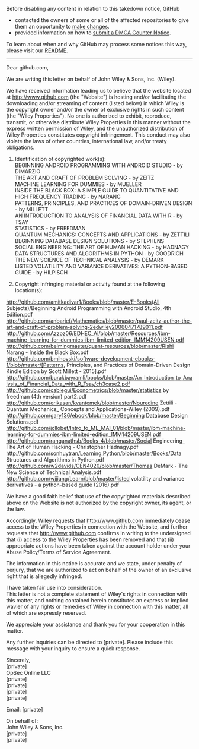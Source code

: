 Before disabling any content in relation to this takedown notice, GitHub
- contacted the owners of some or all of the affected repositories to give them an opportunity to [make changes](https://docs.github.com/en/github/site-policy/dmca-takedown-policy#a-how-does-this-actually-work).
- provided information on how to [submit a DMCA Counter Notice](https://docs.github.com/en/articles/guide-to-submitting-a-dmca-counter-notice).

To learn about when and why GitHub may process some notices this way, please visit our [README](https://github.com/github/dmca/blob/master/README.md#anatomy-of-a-takedown-notice).

---

Dear github.com,

We are writing this letter on behalf of John Wiley & Sons, Inc. (Wiley).

We have received information leading us to believe that the website located at http://www.github.com (the "Website") is hosting and/or facilitating the downloading and/or streaming of content (listed below) in which Wiley is the copyright owner and/or the owner of exclusive rights in such content (the "Wiley Properties"). No one is authorized to exhibit, reproduce, transmit, or otherwise distribute Wiley Properties in this manner without the express written permission of Wiley, and the unauthorized distribution of Wiley Properties constitutes copyright infringement. This conduct may also violate the laws of other countries, international law, and/or treaty obligations.

1. Identification of copyrighted work(s):  
BEGINNING ANDROID PROGRAMMING WITH ANDROID STUDIO - by DIMARZIO  
THE ART AND CRAFT OF PROBLEM SOLVING - by ZEITZ  
MACHINE LEARNING FOR DUMMIES - by MUELLER  
INSIDE THE BLACK BOX: A SIMPLE GUIDE TO QUANTITATIVE AND HIGH FREQUENCY TRADING - by NARANG  
PATTERNS, PRINCIPLES, AND PRACTICES OF DOMAIN-DRIVEN DESIGN - by MILLETT  
AN INTRODUCTION TO ANALYSIS OF FINANCIAL DATA WITH R - by TSAY  
STATISTICS - by FREEDMAN  
QUANTUM MECHANICS: CONCEPTS AND APPLICATIONS - by ZETTILI  
BEGINNING DATABASE DESIGN SOLUTIONS - by STEPHENS  
SOCIAL ENGINEERING: THE ART OF HUMAN HACKING - by HADNAGY  
DATA STRUCTURES AND ALGORITHMS IN PYTHON - by GOODRICH  
THE NEW SCIENCE OF TECHNICAL ANALYSIS - by DEMARK  
LISTED VOLATILITY AND VARIANCE DERIVATIVES: A PYTHON-BASED GUIDE - by HILPISCH  

2. Copyright infringing material or activity found at the following location(s):

http://github.com/amitkadivar1/Books/blob/master/E-Books(All Subjects)/Beginning Android Programming with Android Studio, 4th Edition.pdf  
http://github.com/anbarief/Mathematics/blob/master/paul-zeitz-author-the-art-and-craft-of-problem-solving-2edwiley20060471789011.pdf  
http://github.com/Azzoz06/EDHEC_Ai/blob/master/Resources/ibm-machine-learning-for-dummies-ibm-limited-edition_IMM14209USEN.pdf  
http://github.com/beimingmaster/quant-resources/blob/master/Rishi Narang - Inside the Black Box.pdf  
http://github.com/bmihovski/software-development-ebooks-1/blob/master/[Patterns, Principles, and Practices of Domain-Driven Design Kindle Edition by Scott Millett - 2015].pdf  
http://github.com/burakbayramli/books/blob/master/An_Introduction_to_Analysis_of_Financial_Data_with_R_Tsay/ch3case2.pdf  
http://github.com/cablegui/Econometrics/blob/master/statistics by freedman (4th version) part2.pdf  
http://github.com/erikasan/kvantemek/blob/master/Nouredine Zettili - Quantum Mechanics_ Concepts and Applications-Wiley (2009).pdf  
http://github.com/gary136/ebook/blob/master/Beginning Database Design Solutions.pdf  
http://github.com/jcllobet/Intro_to_ML_MAI_01/blob/master/ibm-machine-learning-for-dummies-ibm-limited-edition_IMM14209USEN.pdf  
http://github.com/ranganathsb/Books-4/blob/master/Social Engineering_ The Art of Human Hacking - Christopher Hadnagy.pdf  
http://github.com/sonhuytran/Learning.Python/blob/master/Books/Data Structures and Algorithms in Python.pdf  
http://github.com/w2davids/CEN4020/blob/master/Thomas DeMark - The New Science of Technical Analysis.pdf  
http://github.com/wjjiang/Learn/blob/master/listed volatility and variance derivatives - a python-based guide (2016).pdf  

We have a good faith belief that use of the copyrighted materials described above on the Website is not authorized by the copyright owner, its agent, or the law.

Accordingly, Wiley requests that http://www.github.com immediately cease access to the Wiley Properties in connection with the Website, and further requests that http://www.github.com confirms in writing to the undersigned that (i) access to the Wiley Properties has been removed and that (ii) appropriate actions have been taken against the account holder under your Abuse Policy/Terms of Service Agreement.

The information in this notice is accurate and we state, under penalty of perjury, that we are authorized to act on behalf of the owner of an exclusive right that is allegedly infringed.

I have taken fair use into consideration.  
This letter is not a complete statement of Wiley's rights in connection with this matter, and nothing contained herein constitutes an express or implied wavier of any rights or remedies of Wiley in connection with this matter, all of which are expressly reserved.  

We appreciate your assistance and thank you for your cooperation in this matter.

Any further inquiries can be directed to [private]. Please include this message with your inquiry to ensure a quick response.

Sincerely,  
[private]  
OpSec Online LLC  
[private]  
[private]  
[private]  
[private]  

Email: [private]  

On behalf of:  
John Wiley & Sons, Inc.  
[private]  
[private]  
